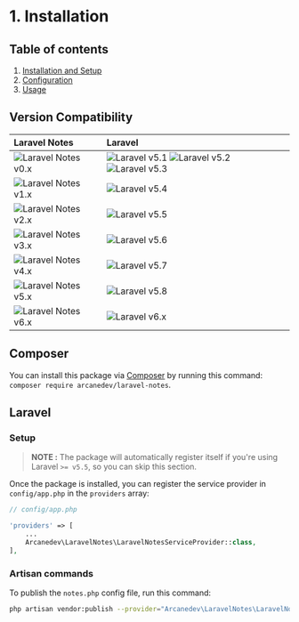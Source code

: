 # 1. Installation

## Table of contents

  1. [Installation and Setup](1-Installation-and-Setup.md)
  2. [Configuration](2-Configuration.md)
  3. [Usage](3-Usage.md)

## Version Compatibility

| Laravel Notes                            | Laravel                                                                                |
|:-----------------------------------------|:---------------------------------------------------------------------------------------|
| ![Laravel Notes v0.x][laravel_notes_0_x] | ![Laravel v5.1][laravel_5_1] ![Laravel v5.2][laravel_5_2] ![Laravel v5.3][laravel_5_3] |
| ![Laravel Notes v1.x][laravel_notes_1_x] | ![Laravel v5.4][laravel_5_4]                                                           |
| ![Laravel Notes v2.x][laravel_notes_2_x] | ![Laravel v5.5][laravel_5_5]                                                           |
| ![Laravel Notes v3.x][laravel_notes_3_x] | ![Laravel v5.6][laravel_5_6]                                                           |
| ![Laravel Notes v4.x][laravel_notes_4_x] | ![Laravel v5.7][laravel_5_7]                                                           |
| ![Laravel Notes v5.x][laravel_notes_5_x] | ![Laravel v5.8][laravel_5_8]                                                           |
| ![Laravel Notes v6.x][laravel_notes_6_x] | ![Laravel v6.x][laravel_6_x]                                                           |

[laravel_5_1]:  https://img.shields.io/badge/v5.1-supported-brightgreen.svg?style=flat-square "Laravel v5.1"
[laravel_5_2]:  https://img.shields.io/badge/v5.2-supported-brightgreen.svg?style=flat-square "Laravel v5.2"
[laravel_5_3]:  https://img.shields.io/badge/v5.3-supported-brightgreen.svg?style=flat-square "Laravel v5.3"
[laravel_5_4]:  https://img.shields.io/badge/v5.4-supported-brightgreen.svg?style=flat-square "Laravel v5.4"
[laravel_5_5]:  https://img.shields.io/badge/v5.5-supported-brightgreen.svg?style=flat-square "Laravel v5.5"
[laravel_5_6]:  https://img.shields.io/badge/v5.6-supported-brightgreen.svg?style=flat-square "Laravel v5.6"
[laravel_5_7]:  https://img.shields.io/badge/v5.7-supported-brightgreen.svg?style=flat-square "Laravel v5.7"
[laravel_5_8]:  https://img.shields.io/badge/v5.8-supported-brightgreen.svg?style=flat-square "Laravel v5.8"
[laravel_6_x]:  https://img.shields.io/badge/v6.x-supported-brightgreen.svg?style=flat-square "Laravel v6.x"

[laravel_notes_0_x]: https://img.shields.io/badge/version-0.x-blue.svg?style=flat-square "LaravelNotes v0.x"
[laravel_notes_1_x]: https://img.shields.io/badge/version-1.x-blue.svg?style=flat-square "LaravelNotes v1.x"
[laravel_notes_2_x]: https://img.shields.io/badge/version-2.x-blue.svg?style=flat-square "LaravelNotes v2.x"
[laravel_notes_3_x]: https://img.shields.io/badge/version-3.x-blue.svg?style=flat-square "LaravelNotes v3.x"
[laravel_notes_4_x]: https://img.shields.io/badge/version-4.x-blue.svg?style=flat-square "LaravelNotes v4.x"
[laravel_notes_5_x]: https://img.shields.io/badge/version-5.x-blue.svg?style=flat-square "LaravelNotes v5.x"
[laravel_notes_6_x]: https://img.shields.io/badge/version-6.x-blue.svg?style=flat-square "LaravelNotes v6.x"

## Composer

You can install this package via [Composer](http://getcomposer.org/) by running this command: `composer require arcanedev/laravel-notes`.

## Laravel

### Setup

> **NOTE :** The package will automatically register itself if you're using Laravel `>= v5.5`, so you can skip this section.

Once the package is installed, you can register the service provider in `config/app.php` in the `providers` array:

```php
// config/app.php

'providers' => [
    ...
    Arcanedev\LaravelNotes\LaravelNotesServiceProvider::class,
],
```

### Artisan commands

To publish the `notes.php` config file, run this command:

```bash
php artisan vendor:publish --provider="Arcanedev\LaravelNotes\LaravelNotesServiceProvider"
```
